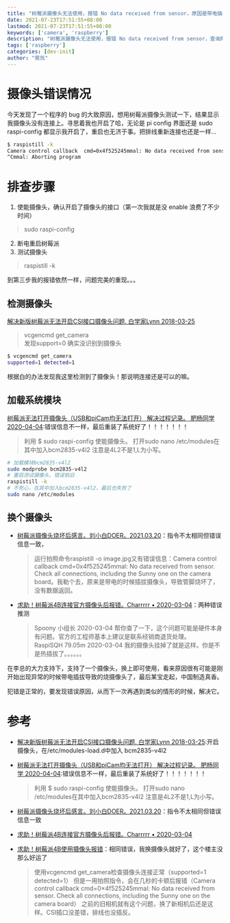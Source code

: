 ```yaml
---
title: "树莓派摄像头无法使用，报错 No data received from sensor，原因是带电插拔摄像头引起损坏"
date: 2021-07-23T17:51:55+08:00
lastmod: 2021-07-23T17:51:55+08:00
keywords: ['camera', 'raspberry']
description: "树莓派摄像头无法使用，报错 No data received from sensor，查询网络世界逐渐排查，最后发现原因是带电插拔摄像头引起损坏，错误信息：Camera control callback  cmd=0x4f525245mmal: No data received from sensor. Check all connections, including the Sunny one on the camera board"
tags: ['raspberry']
categories: [dev-init]
author: "筱氚"
---
```

# 摄像头错误情况
今天发现了一个程序的 bug 的大致原因，想用树莓派摄像头测试一下，结果显示我摄像头没有连接上。寻思着我也开启了哈，无论是 pi config 界面还是 sudo raspi-config 都显示我开启了，重启也无济于事。把排线重新连接也还是一样...

```bash
$ raspistill -k
Camera control callback  cmd=0x4f525245mmal: No data received from sensor. Check all connections, including the Sunny one on the camera board
^Cmmal: Aborting program
```

# 排查步骤
1. 使能摄像头，确认开启了摄像头的接口（第一次我就是没 enable 浪费了不少时间）
  > sudo raspi-config
2. 断电重启树莓派
3. 测试摄像头
  > raspistill -k

到第三步我的报错依然一样，问题完美的重现。。。

## 检测摄像头
[解决新版树莓派无法开启CSI接口摄像头问题. 白学家Lynn 2018-03-25](https://blog.csdn.net/lynn_coder/article/details/79687939)
 > vcgencmd get_camera  
 发现support=0  确实没识别到摄像头

```bash
$ vcgencmd get_camera
supported=1 detected=1
```
根据白的办法发现我这里检测到了摄像头！那说明连接还是可以的嘛。

## 加载系统模块
[树莓派无法打开摄像头（USB和piCam均无法打开） 解决过程记录。 肥杨同学 2020-04-04](https://blog.csdn.net/qq_39522167/article/details/105317063):错误信息不一样，最后重装了系统好了！！！！！！！
  > 利用 $ sudo raspi-config 使能摄像头。
  打开sudo nano /etc/modules在其中加入bcm2835-v4l2 注意是4L2不是1,L为小写。

```bash
# 加载模块bcm2835-v4l2
sudo modprobe bcm2835-v4l2
# 重启测试摄像头，错误依旧
raspistill -k
# 不死心，在其中加入bcm2835-v4l2，最后也失败了
sudo nano /etc/modules
```

## 换个摄像头
- [树莓派摄像头烧坏后感言。刘小白DOER。2021.03.20](https://www.jianshu.com/p/f8b2af92ff16)：指令不太相同但错误信息一致，
  > 运行拍照命令raspistill -o image.jpg又有错误信息：Camera control callback cmd=0x4f525245mmal: No data received from sensor. Check all connections, including the Sunny one on the camera board。我勒个去，原来是带电的时候插拔摄像头，导致管脚烧坏了，没有数据返回。 

- [求助！树莓派4B连接官方摄像头后报错。Charrrrr • 2020-03-04](https://talk.quwj.com/topic/756)：两种错误推测
  > Spoony 小组长 2020-03-04 
  帮你查了一下，这个问题可能是硬件本身有问题。官方的工程师基本上建议是联系经销商退货处理。  
  > RaspiSQH 79.05m 2020-03-04 
  我的摄像头挂掉了就是这样。你是不是热插拔了。。。。。。 

在李总的大力支持下，支持了一个摄像头，换上即可使用，看来原因很有可能是刚开始出现异常的时候带电插拔导致的烧摄像头了，最后某宝走起，中国制造真香。

犯错是正常的，要发现错误原因，从而下一次再遇到类似的情形的时候，解决它。
# 参考
- [解决新版树莓派无法开启CSI接口摄像头问题. 白学家Lynn 2018-03-25](https://blog.csdn.net/lynn_coder/article/details/79687939):开启摄像头，在/etc/modules-load.d中加入 bcm2835-v4l2
- [树莓派无法打开摄像头（USB和piCam均无法打开） 解决过程记录。 肥杨同学 2020-04-04](https://blog.csdn.net/qq_39522167/article/details/105317063):错误信息不一样，最后重装了系统好了！！！！！！！
  > 利用 $ sudo raspi-config 使能摄像头。
  打开sudo nano /etc/modules在其中加入bcm2835-v4l2 注意是4L2不是1,L为小写。

- [树莓派摄像头烧坏后感言。刘小白DOER。2021.03.20](https://www.jianshu.com/p/f8b2af92ff16)：指令不太相同但错误信息一致
- [求助！树莓派4B连接官方摄像头后报错。Charrrrr • 2020-03-04](https://talk.quwj.com/topic/756)
- [求助！树莓派4B使用摄像头报错](https://tieba.baidu.com/p/6528558098)：相同错误，我换摄像头就好了，这个楼主没那么好运了
  > 使用vcgencmd get_camera检查摄像头连接正常（supported=1 detected=1）
但是一用拍照指令，会在几秒的卡顿后报错（Camera control callback cmd=0×4f525245mmal: No data received from sensor. Check all connections, including the Sunny one on the camera board）
之前的旧相机就有这个问题，换了新相机后还是这样。CSI插口没差错，排线也没插反。

